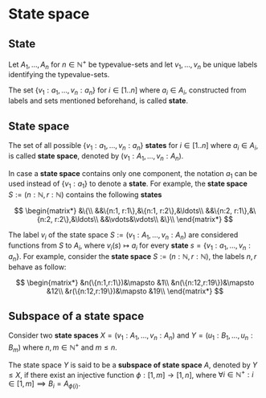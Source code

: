 # State space

## State

Let $A_{1},\ldots, A_{n}$ for $n\in\mathbb{N}^{+}$ be typevalue-sets and let $v_{1},\ldots,v_{n}$ be unique labels identifying the typevalue-sets. 

The set $\{v_{1}: a_{1},\ldots, v_{n}: a_{n}\}$ for $i\in [1..n]$ where $a_{i}\in A_{i}$, constructed from labels and sets mentioned beforehand, is called **state**.

## State space

The set of all possible $\{v_{1}: a_{1},\ldots, v_{n}: a_{n}\}$ **states** for $i\in [1..n]$ where $a_{i}\in A_{i}$, is called **state space**, denoted by $(v_{1} : A_{1},\ldots, v_{n}: A_{n})$.

In case a **state space** contains only one component, the notation $a_{1}$ can be used instead of $\{v_{1} : a_{1}\}$ to denote a **state**. For example, the **state space** $S:=(n:\mathbb{N}, r:\mathbb{N})$ contains the following **states** 

$$
\begin{matrix*}
&\{\\
&&\{n:1, r:1\},&\{n:1, r:2\},&\ldots\\
&&\{n:2, r:1\},&\{n:2, r:2\},&\ldots\\
&&\vdots&\vdots\\
&\}\\
\end{matrix*}
$$

The label $v_{i}$ of the state space $S:=(v_{1} : A_{1},\ldots, v_{n}: A_{n})$ are considered functions from $S$ to $A_{i}$, where $v_{i}(s)\mapsto a_{i}$ for every **state** $s = \{v_{1}:a_{1},\ldots, v_{n}:a_{n}\}$. For example, consider the **state space** $S:=(n:\mathbb{N}, r:\mathbb{N})$, the labels $n,r$ behave as follow:

$$
\begin{matrix*}
&n(\{n:1,r:1\})&\mapsto &1\\
&n(\{n:12,r:19\})&\mapsto &12\\
&r(\{n:12,r:19\})&\mapsto &19\\
\end{matrix*}
$$

## Subspace of a state space

Consider two **state spaces** $X = (v_{1}: A_{1},\ldots, v_{n}: A_{n})$ and $Y = (u_{1}: B_{1},\ldots, u_{n}: B_{m})$ where $n, m\in\mathbb{N}^{+}$ and $m\le n$. 

The state space $Y$ is said to be a **subspace of state space** $A$, denoted by $Y\le X$, if there exist
an injective function $\phi: [1, m]\to[1, n]$, where $\forall i\in \mathbb{N}^{+} : i\in [1,m]\implies B_{i} = A_{\phi(i)}$.